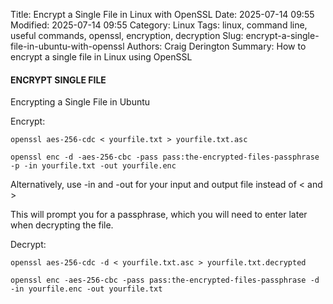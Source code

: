 Title: Encrypt a Single File in Linux with OpenSSL
Date: 2025-07-14 09:55
Modified: 2025-07-14 09:55
Category: Linux
Tags: linux, command line, useful commands, openssl, encryption, decryption
Slug: encrypt-a-single-file-in-ubuntu-with-openssl
Authors: Craig Derington
Summary: How to encrypt a single file in Linux using OpenSSL

#### ENCRYPT SINGLE FILE
Encrypting a Single File in Ubuntu

Encrypt:


~~~~~~~~~~~~~~~~~~~~~~~~~~~~~~~~~
openssl aes-256-cdc < yourfile.txt > yourfile.txt.asc

openssl enc -d -aes-256-cbc -pass pass:the-encrypted-files-passphrase -p -in yourfile.txt -out yourfile.enc
~~~~~~~~~~~~~~~~~~~~~~~~~~~~~~~~~

Alternatively, use -in and -out for your input and output file instead of < and >

This will prompt you for a passphrase, which you will need to enter later when decrypting the file.

Decrypt:


~~~~~~~~~~~~~~~~~~~~~~~~~~~~~~~~~
openssl aes-256-cdc -d < yourfile.txt.asc > yourfile.txt.decrypted

openssl enc -aes-256-cbc -pass pass:the-encrypted-files-passphrase -d -in yourfile.enc -out yourfile.txt
~~~~~~~~~~~~~~~~~~~~~~~~~~~~~~~~~
